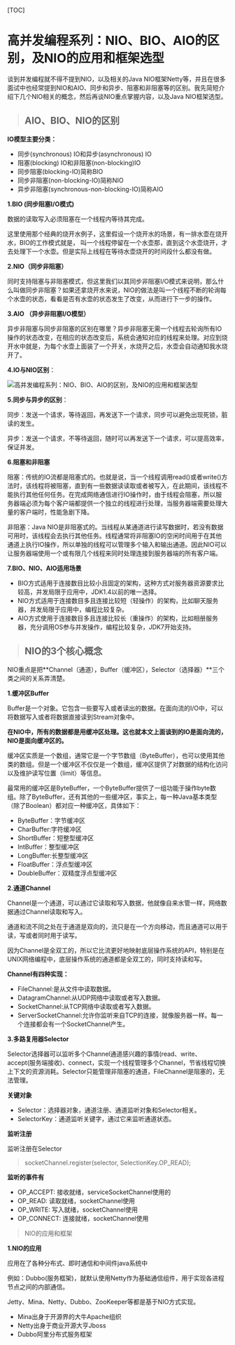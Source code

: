 [TOC]

# 高并发编程系列：NIO、BIO、AIO的区别，及NIO的应用和框架选型

谈到并发编程就不得不提到NIO，以及相关的Java NIO框架Netty等，并且在很多面试中也经常提到NIO和AIO、同步和异步、阻塞和非阻塞等的区别。我先简短介绍下几个NIO相关的概念，然后再谈NIO重点掌握内容，以及Java NIO框架选型。

> ## **AIO、BIO、NIO的区别**

**IO模型主要分类：**

-  同步(synchronous) IO和异步(asynchronous) IO
-  阻塞(blocking) IO和非阻塞(non-blocking)IO
-  同步阻塞(blocking-IO)简称BIO
-  同步非阻塞(non-blocking-IO)简称NIO
-  异步非阻塞(synchronous-non-blocking-IO)简称AIO

**1.BIO (同步阻塞I/O模式)**

数据的读取写入必须阻塞在一个线程内等待其完成。

这里使用那个经典的烧开水例子，这里假设一个烧开水的场景，有一排水壶在烧开水，BIO的工作模式就是， 叫一个线程停留在一个水壶那，直到这个水壶烧开，才去处理下一个水壶。但是实际上线程在等待水壶烧开的时间段什么都没有做。



**2.NIO（同步非阻塞）**

同时支持阻塞与非阻塞模式，但这里我们以其同步非阻塞I/O模式来说明，那么什么叫做同步非阻塞？如果还拿烧开水来说，NIO的做法是叫一个线程不断的轮询每个水壶的状态，看看是否有水壶的状态发生了改变，从而进行下一步的操作。



**3.AIO （异步非阻塞I/O模型）**

异步非阻塞与同步非阻塞的区别在哪里？异步非阻塞无需一个线程去轮询所有IO操作的状态改变，在相应的状态改变后，系统会通知对应的线程来处理。对应到烧开水中就是，为每个水壶上面装了一个开关，水烧开之后，水壶会自动通知我水烧开了。

**4.IO与NIO区别**：

![高并发编程系列：NIO、BIO、AIO的区别，及NIO的应用和框架选型](https://youzhixueyuan.com/blog/wp-content/uploads/2019/07/20190730163410_25714.jpg)



**5.同步与异步的区别**：

同步：发送一个请求，等待返回，再发送下一个请求，同步可以避免出现死锁，脏读的发生。

异步：发送一个请求，不等待返回，随时可以再发送下一个请求，可以提高效率，保证并发。



**6.阻塞和非阻塞**

阻塞：传统的IO流都是阻塞式的。也就是说，当一个线程调用read()或者write()方法时，该线程将被阻塞，直到有一些数据读读取或者被写入，在此期间，该线程不能执行其他任何任务。在完成网络通信进行IO操作时，由于线程会阻塞，所以服务器端必须为每个客户端都提供一个独立的线程进行处理，当服务器端需要处理大量的客户端时，性能急剧下降。

非阻塞：Java
NIO是非阻塞式的。当线程从某通道进行读写数据时，若没有数据可用时，该线程会去执行其他任务。线程通常将非阻塞IO的空闲时间用于在其他通道上执行IO操作，所以单独的线程可以管理多个输入和输出通道。因此NIO可以让服务器端使用一个或有限几个线程来同时处理连接到服务器端的所有客户端。



**7.BIO、NIO、AIO适用场景**

-  BIO方式适用于连接数目比较小且固定的架构，这种方式对服务器资源要求比较高，并发局限于应用中，JDK1.4以前的唯一选择。
-  NIO方式适用于连接数目多且连接比较短（轻操作）的架构，比如聊天服务器，并发局限于应用中，编程比较复杂。
-  AIO方式使用于连接数目多且连接比较长（重操作）的架构，比如相册服务器，充分调用OS参与并发操作，编程比较复杂，JDK7开始支持。



> ## **NIO的3个核心概念**

NIO重点是把**Channel（通道），Buffer（缓冲区），Selector（选择器）**三个类之间的关系弄清楚。

**1.缓冲区Buffer**

Buffer是一个对象。它包含一些要写入或者读出的数据。在面向流的I/O中，可以将数据写入或者将数据直接读到Stream对象中。



**在NIO中，所有的数据都是用缓冲区处理。**这也就本文上面谈到的**IO是面向流的，NIO是面向缓冲区的。**

缓冲区实质是一个数组，通常它是一个字节数组（ByteBuffer），也可以使用其他类的数组。但是一个缓冲区不仅仅是一个数组，缓冲区提供了对数据的结构化访问以及维护读写位置（limit）等信息。



最常用的缓冲区是ByteBuffer，一个ByteBuffer提供了一组功能于操作byte数组。除了ByteBuffer，还有其他的一些缓冲区，事实上，每一种Java基本类型（除了Boolean）都对应一种缓冲区，具体如下：

-  ByteBuffer：字节缓冲区
-  CharBuffer:字符缓冲区
-  ShortBuffer：短整型缓冲区
-  IntBuffer：整型缓冲区
-  LongBuffer:长整型缓冲区
-  FloatBuffer：浮点型缓冲区
-  DoubleBuffer：双精度浮点型缓冲区



**2.通道Channel**

Channel是一个通道，可以通过它读取和写入数据，他就像自来水管一样，网络数据通过Channel读取和写入。

通道和流不同之处在于通道是双向的，流只是在一个方向移动，而且通道可以用于读，写或者同时用于读写。

因为Channel是全双工的，所以它比流更好地映射底层操作系统的API，特别是在UNIX网络编程中，底层操作系统的通道都是全双工的，同时支持读和写。



**Channel有四种实现：**

-  FileChannel:是从文件中读取数据。
-  DatagramChannel:从UDP网络中读取或者写入数据。
-  SocketChannel:从TCP网络中读取或者写入数据。
-  ServerSocketChannel:允许你监听来自TCP的连接，就像服务器一样。每一个连接都会有一个SocketChannel产生。



**3.多路复用器Selector**

Selector选择器可以监听多个Channel通道感兴趣的事情(read、write、accept(服务端接收)、connect，实现一个线程管理多个Channel，节省线程切换上下文的资源消耗。Selector只能管理非阻塞的通道，FileChannel是阻塞的，无法管理。



**关键对象**

-  Selector：选择器对象，通道注册、通道监听对象和Selector相关。
-  SelectorKey：通道监听关键字，通过它来监听通道状态。

**监听注册**

监听注册在Selector

> socketChannel.register(selector, SelectionKey.OP_READ);

**监听的事件有**

-  OP_ACCEPT: 接收就绪，serviceSocketChannel使用的
-  OP_READ: 读取就绪，socketChannel使用
-  OP_WRITE: 写入就绪，socketChannel使用
-  OP_CONNECT: 连接就绪，socketChannel使用

> NIO的应用和框架

**1.NIO的应用**

应用在了各种分布式、即时通信和中间件java系统中

例如：Dubbo(服务框架)，就默认使用Netty作为基础通信组件，用于实现各进程节点之间的内部通信。

Jetty、Mina、Netty、Dubbo、ZooKeeper等都是基于NIO方式实现。

-  Mina出身于开源界的大牛Apache组织
-  Netty出身于商业开源大亨Jboss
-  Dubbo阿里分布式服务框架